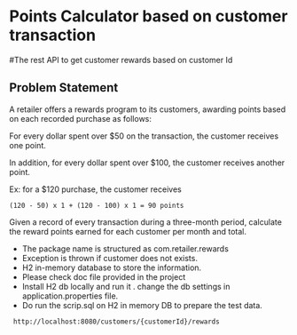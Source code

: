 # Points Calculator based on customer transaction
#The rest API to get customer rewards based on customer Id


## Problem Statement

A retailer offers a rewards program to its customers, awarding points based on each recorded purchase as follows:

For every dollar spent over $50 on the transaction, the customer receives one point.

In addition, for every dollar spent over $100, the customer receives another point.

Ex: for a $120 purchase, the customer receives

`(120 - 50) x 1 + (120 - 100) x 1 = 90 points`


Given a record of every transaction during a three-month period, calculate the reward points earned for each customer per month and total. 



- The package name is structured as com.retailer.rewards
- Exception is thrown if customer does not exists.
- H2 in-memory database to store the information.
- Please check doc file provided in the project
- Install H2 db locally and run it . change the db settings in application.properties file.
- Do run the scrip.sql on H2 in memory DB to prepare the test data.

```
 http://localhost:8080/customers/{customerId}/rewards
```


